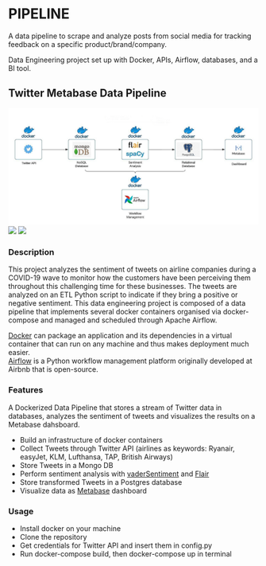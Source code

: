 # PIPELINE
A data pipeline to scrape and analyze posts from social media for tracking feedback on a specific product/brand/company.

Data Engineering project set up with Docker, APIs, Airflow, databases, and a BI tool.

## Twitter Metabase Data Pipeline
<img src="https://github.com/brauliotegui/PIPELINE/blob/main/dataflow_diagram.jpg">
<img src="https://github.com/brauliotegui/PIPELINE/blob/main/airflow-demo.gif">
<img src="https://github.com/brauliotegui/PIPELINE/blob/main/metabase-demo.gif">

### Description

This project analyzes the sentiment of tweets on airline companies during a COVID-19 wave to monitor how the customers have been perceiving them throughout this challenging time for these businesses. The tweets are analyzed on an ETL Python script to indicate if they bring a positive or negative sentiment.
This data engineering project is composed of a data pipeline that implements several docker containers organised via docker-compose and managed and scheduled through Apache Airflow.

[Docker](https://www.docker.com/) can package an application and its dependencies in a virtual container that can run on any machine and thus makes deployment much easier.  
[Airflow](https://airflow.apache.org/) is a Python workflow management platform originally developed at Airbnb that is open-source.

### Features

A Dockerized Data Pipeline that stores a stream of Twitter data in databases, analyzes the sentiment of tweets and visualizes the results on a Metabase dahsboard.

* Build an infrastructure of docker containers
* Collect Tweets through Twitter API (airlines as keywords: Ryanair, easyJet, KLM, Lufthansa, TAP, British Airways)
* Store Tweets in a Mongo DB
* Perform sentiment analysis with [vaderSentiment](https://github.com/cjhutto/vaderSentiment) and [Flair](https://github.com/flairNLP/flair)
* Store transformed Tweets in a Postgres database
* Visualize data as [Metabase](https://www.metabase.com/) dashboard

### Usage

* Install docker on your machine
* Clone the repository
* Get credentials for Twitter API and insert them in config.py
* Run docker-compose build, then docker-compose up in terminal

